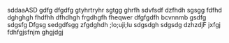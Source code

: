 sddaaASD
gdfg
dfgdfg
gtyhrtryhr
sgtgg
ghrfh
sdvfsdf
dzfhdh
sgsgg
fdfhd
dghghgh
fhdfhh
dfhdhgh
frgdhgfh
fheqwer
dfgfgdfh
bcvnnmb
gsdfg
sdgsfg
Dfgsg
sedgdfsgg
zfgdghdh
;lo;uji;lu
sdgsdgh
sdgsdg
dzhzdjF
jxfgj
fdhfgjsfnjm
ghgjdgj
